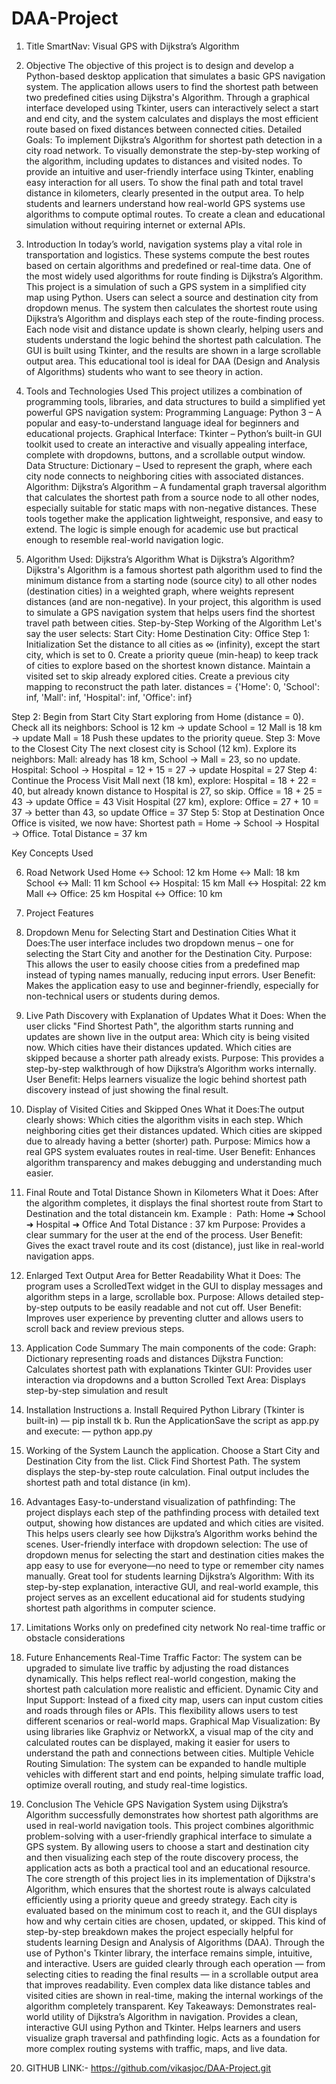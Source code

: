 # DAA-Project
1. Title
SmartNav: Visual GPS with Dijkstra’s Algorithm

2. Objective
The objective of this project is to design and develop a Python-based desktop application that simulates a basic GPS navigation system. The application allows users to find the shortest path between two predefined cities using Dijkstra's Algorithm. Through a graphical interface developed using Tkinter, users can interactively select a start and end city, and the system calculates and displays the most efficient route based on fixed distances between connected cities.
Detailed Goals:
To implement Dijkstra’s Algorithm for shortest path detection in a city road network.
To visually demonstrate the step-by-step working of the algorithm, including updates to distances and visited nodes.
To provide an intuitive and user-friendly interface using Tkinter, enabling easy interaction for all users.
To show the final path and total travel distance in kilometers, clearly presented in the output area.
To help students and learners understand how real-world GPS systems use algorithms to compute optimal routes.
To create a clean and educational simulation without requiring internet or external APIs.

3. Introduction
In today’s world, navigation systems play a vital role in transportation and logistics. These systems compute the best routes based on certain algorithms and predefined or real-time data. One of the most widely used algorithms for route finding is Dijkstra’s Algorithm. This project is a simulation of such a GPS system in a simplified city map using Python.
Users can select a source and destination city from dropdown menus. The system then calculates the shortest route using Dijkstra’s Algorithm and displays each step of the route-finding process. Each node visit and distance update is shown clearly, helping users and students understand the logic behind the shortest path calculation. The GUI is built using Tkinter, and the results are shown in a large scrollable output area. This educational tool is ideal for DAA (Design and Analysis of Algorithms) students who want to see theory in action.
4. Tools and Technologies Used
This project utilizes a combination of programming tools, libraries, and data structures to build a simplified yet powerful GPS navigation system:
Programming Language: Python 3 – A popular and easy-to-understand language ideal for beginners and educational projects.
Graphical Interface: Tkinter – Python’s built-in GUI toolkit used to create an interactive and visually appealing interface, complete with dropdowns, buttons, and a scrollable output window.
Data Structure: Dictionary – Used to represent the graph, where each city node connects to neighboring cities with associated distances.
Algorithm: Dijkstra’s Algorithm – A fundamental graph traversal algorithm that calculates the shortest path from a source node to all other nodes, especially suitable for static maps with non-negative distances.
These tools together make the application lightweight, responsive, and easy to extend. The logic is simple enough for academic use but practical enough to resemble real-world navigation logic.

5. Algorithm Used: Dijkstra’s Algorithm
What is Dijkstra’s Algorithm?
Dijkstra's Algorithm is a famous shortest path algorithm used to find the minimum distance from a starting node (source city) to all other nodes (destination cities) in a weighted graph, where weights represent distances (and are non-negative). In your project, this algorithm is used to simulate a GPS navigation system that helps users find the shortest travel path between cities.
Step-by-Step Working of the Algorithm
Let's say the user selects:
Start City: Home
Destination City: Office
Step 1: Initialization
Set the distance to all cities as ∞ (infinity), except the start city, which is set to 0.
Create a priority queue (min-heap) to keep track of cities to explore based on the shortest known distance.
Maintain a visited set to skip already explored cities.
Create a previous city mapping to reconstruct the path later.
distances = {'Home': 0, 'School': inf, 'Mall': inf, 'Hospital': inf, 'Office': inf}

Step 2: Begin from Start City
Start exploring from Home (distance = 0).
Check all its neighbors:
School is 12 km → update School = 12
Mall is 18 km → update Mall = 18
Push these updates to the priority queue.
Step 3: Move to the Closest City
The next closest city is School (12 km). Explore its neighbors:
Mall: already has 18 km, School → Mall = 23, so no update.
Hospital: School → Hospital = 12 + 15 = 27 → update Hospital = 27
Step 4: Continue the Process
Visit Mall next (18 km), explore:
Hospital = 18 + 22 = 40, but already known distance to Hospital is 27, so skip.
Office = 18 + 25 = 43 → update Office = 43
Visit Hospital (27 km), explore:
Office = 27 + 10 = 37 → better than 43, so update Office = 37
Step 5: Stop at Destination
Once Office is visited, we now have:
Shortest path = Home → School → Hospital → Office. Total Distance = 37 km




Key Concepts Used


6. Road Network Used
Home ↔ School: 12 km
Home ↔ Mall: 18 km
School ↔ Mall: 11 km
School ↔ Hospital: 15 km
Mall ↔ Hospital: 22 km
Mall ↔ Office: 25 km
Hospital ↔ Office: 10 km

7. Project Features
1.  Dropdown Menu for Selecting Start and Destination Cities
What it Does:The user interface includes two dropdown menus – one for selecting the Start City and another for the Destination City.
Purpose: This allows the user to easily choose cities from a predefined map instead of typing names manually, reducing input errors.
User Benefit: Makes the application easy to use and beginner-friendly, especially for non-technical users or students during demos.
2. Live Path Discovery with Explanation of Updates
What it Does: When the user clicks "Find Shortest Path", the algorithm starts running and updates are shown live in the output area:
Which city is being visited now.
Which cities have their distances updated.
Which cities are skipped because a shorter path already exists.
Purpose: This provides a step-by-step walkthrough of how Dijkstra’s Algorithm works internally.
User Benefit: Helps learners visualize the logic behind shortest path discovery instead of just showing the final result.
3. Display of Visited Cities and Skipped Ones
What it Does:The output clearly shows:
Which cities the algorithm visits in each step.
Which neighboring cities get their distances updated.
Which cities are skipped due to already having a better (shorter) path.
Purpose: Mimics how a real GPS system evaluates routes in real-time.
User Benefit: Enhances algorithm transparency and makes debugging and understanding much easier.
4. Final Route and Total Distance Shown in Kilometers
What it Does: After the algorithm completes, it displays the final shortest route from Start to Destination and the total distancein km. Example :  Path: Home ➜ School ➜ Hospital ➜ Office  And Total Distance : 37 km
Purpose: Provides a clear summary for the user at the end of the process.
User Benefit: Gives the exact travel route and its cost (distance), just like in real-world navigation apps.
5. Enlarged Text Output Area for Better Readability
What it Does: The program uses a ScrolledText widget in the GUI to display messages and algorithm steps in a large, scrollable box.
Purpose: Allows detailed step-by-step outputs to be easily readable and not cut off.
User Benefit: Improves user experience by preventing clutter and allows users to scroll back and review previous steps.



8. Application Code Summary
The main components of the code:
Graph: Dictionary representing roads and distances
Dijkstra Function: Calculates shortest path with explanations
Tkinter GUI: Provides user interaction via dropdowns and a button
Scrolled Text Area: Displays step-by-step simulation and result

9. Installation Instructions
a. Install Required Python Library (Tkinter is built-in) — pip install tk
b. Run the ApplicationSave the script as app.py and execute: — python app.py

10. Working of the System
Launch the application.
Choose a Start City and Destination City from the list.
Click Find Shortest Path.
The system displays the step-by-step route calculation.
Final output includes the shortest path and total distance (in km).

13. Advantages
Easy-to-understand visualization of pathfinding: The project displays each step of the pathfinding process with detailed text output, showing how distances are updated and which cities are visited. This helps users clearly see how Dijkstra’s Algorithm works behind the scenes.
User-friendly interface with dropdown selection: The use of dropdown menus for selecting the start and destination cities makes the app easy to use for everyone—no need to type or remember city names manually.
Great tool for students learning Dijkstra’s Algorithm: With its step-by-step explanation, interactive GUI, and real-world example, this project serves as an excellent educational aid for students studying shortest path algorithms in computer science.

14. Limitations
Works only on predefined city network
No real-time traffic or obstacle considerations

15. Future Enhancements
Real-Time Traffic Factor: The system can be upgraded to simulate live traffic by adjusting the road distances dynamically. This helps reflect real-world congestion, making the shortest path calculation more realistic and efficient.
Dynamic City and Input Support: Instead of a fixed city map, users can input custom cities and roads through files or APIs. This flexibility allows users to test different scenarios or real-world maps.
Graphical Map Visualization: By using libraries like Graphviz or NetworkX, a visual map of the city and calculated routes can be displayed, making it easier for users to understand the path and connections between cities.
Multiple Vehicle Routing Simulation: The system can be expanded to handle multiple vehicles with different start and end points, helping simulate traffic load, optimize overall routing, and study real-time logistics.
16. Conclusion
The Vehicle GPS Navigation System using Dijkstra’s Algorithm successfully demonstrates how shortest path algorithms are used in real-world navigation tools. This project combines algorithmic problem-solving with a user-friendly graphical interface to simulate a GPS system. By allowing users to choose a start and destination city and then visualizing each step of the route discovery process, the application acts as both a practical tool and an educational resource.
The core strength of this project lies in its implementation of Dijkstra's Algorithm, which ensures that the shortest route is always calculated efficiently using a priority queue and greedy strategy. Each city is evaluated based on the minimum cost to reach it, and the GUI displays how and why certain cities are chosen, updated, or skipped. This kind of step-by-step breakdown makes the project especially helpful for students learning Design and Analysis of Algorithms (DAA).
Through the use of Python's Tkinter library, the interface remains simple, intuitive, and interactive. Users are guided clearly through each operation — from selecting cities to reading the final results — in a scrollable output area that improves readability. Even complex data like distance tables and visited cities are shown in real-time, making the internal workings of the algorithm completely transparent.
Key Takeaways:
Demonstrates real-world utility of Dijkstra’s Algorithm in navigation.
Provides a clean, interactive GUI using Python and Tkinter.
Helps learners and users visualize graph traversal and pathfinding logic.
Acts as a foundation for more complex routing systems with traffic, maps, and live data.

17. GITHUB LINK:- https://github.com/vikasjoc/DAA-Project.git
